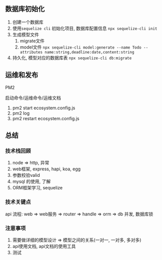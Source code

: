 ## 数据库初始化
1. 创建一个数据库
2. 使用`sequelize cli` 初始化项目, 数据库配置信息
    `npx sequelize-cli init`
3. 生成模型文件
   1. migrate文件
   2. model文件
   `npx sequelize-cli model:generate --name Todo --attributes name:string,deadline:date,content:string`
4. 持久化, 模型对应的数据库表
   `npx sequelize-cli db:migrate`


##  运维和发布
PM2

启动命令/运维命令/运维文档

1. pm2 start ecosystem.config.js
2. pm2 log
3. pm2 restart ecosystem.config.js


## 总结

### 技术栈回顾
1. node => http, 异常
2. web框架, express, hapi, koa, egg
3. 参数校验valid
4. mysql 的使用, 了解
5. ORM框架学习, sequelize

### 技术关键点

api
流程: web => web服务 => router => handle => orm => db
并发, 数据库锁

### 注意事项
 1. 需要做详细的模型设计 => 模型之间的关系(一对一, 一对多, 多对多)
 2. api使用文档, api文档的使用工具
 3. 测试
